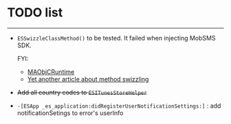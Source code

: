 # TODO list

---

* `ESSwizzleClassMethod()` to be tested. It failed when injecting MobSMS SDK.

    FYI:
    * [MAObjCRuntime](https://github.com/mikeash/MAObjCRuntime)
    * [Yet another article about method swizzling](http://defagos.github.io/yet_another_article_about_method_swizzling)

* <del>Add all country codes to `ESITunesStoreHelper`</del>
* `-[ESApp _es_application:didRegisterUserNotificationSettings:]` : add notificationSetings to error's userInfo
